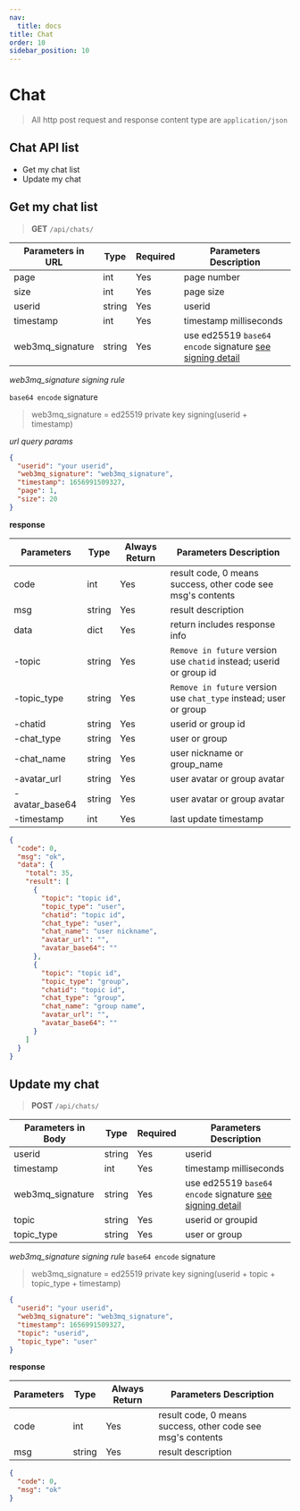```yaml
---
nav:
  title: docs
title: Chat
order: 10
sidebar_position: 10
---
```


# Chat

> All http post request and response content type are `application/json`

## Chat API list

- Get my chat list
- Update my chat

## Get my chat list

> **GET** `/api/chats/`

| Parameters in URL | Type   | Required | Parameters Description                               |
| ----------------- | ------ | -------- | ---------------------------------------------------- |
| page              | int    | Yes      | page number                                          |
| size              | int    | Yes      | page size                                            |
| userid            | string | Yes      | userid                                               |
| timestamp         | int    | Yes      | timestamp milliseconds                               |
| web3mq_signature  | string | Yes      | use ed25519 `base64 encode` signature [see signing detail](/docs/Web3MQ-API/signature) |

_web3mq_signature signing rule_

`base64 encode` signature

> web3mq_signature = ed25519 private key signing(userid + timestamp)

_url query params_

```json
{
  "userid": "your userid",
  "web3mq_signature": "web3mq_signature",
  "timestamp": 1656991509327,
  "page": 1,
  "size": 20
}
```

**response**

| Parameters  | Type   | Always Return | Parameters Description                                      |
| ----------- | ------ | ------------- | ----------------------------------------------------------- |
| code        | int    | Yes           | result code, 0 means success, other code see msg's contents |
| msg         | string | Yes           | result description                                          |
| data        | dict   | Yes           | return includes response info                               |
| -topic    |  string    |  Yes   |  `Remove in future` version use `chatid` instead; userid or group id    | 
| -topic_type    | string    |  Yes   |  `Remove in future` version use `chat_type` instead; user or group    | 
| -chatid    | string    |  Yes   |  userid or group id | 
| -chat_type     | string    |  Yes   |  user or group | 
| -chat_name    |  string    |  Yes    | user nickname or group_name | 
| -avatar_url    | string     | Yes   |  user avatar or group avatar | 
| -avatar_base64    |  string    |  Yes   |  user avatar or group avatar | 
| -timestamp     | int   |  Yes   |  last update timestamp | 

```json
{
  "code": 0,
  "msg": "ok",
  "data": {
    "total": 35,
    "result": [
      {
        "topic": "topic id",
        "topic_type": "user",
        "chatid": "topic id",
        "chat_type": "user",
        "chat_name": "user nickname",
        "avatar_url": "",
        "avatar_base64": ""
      },
      {
        "topic": "topic id",
        "topic_type": "group",
        "chatid": "topic id",
        "chat_type": "group",
        "chat_name": "group name",
        "avatar_url": "",
        "avatar_base64": ""
      }
    ]
  }
}
```

## Update my chat

> **POST** `/api/chats/`

| Parameters in Body | Type   | Required | Parameters Description                               |
| ------------------ | ------ | -------- | ---------------------------------------------------- |
| userid             | string | Yes      | userid                                               |
| timestamp          | int    | Yes      | timestamp milliseconds                               |
| web3mq_signature   | string | Yes      | use ed25519 `base64 encode` signature [see signing detail](/docs/Web3MQ-API/signature) |
| topic              | string | Yes      | userid or groupid                                    |
| topic_type         | string | Yes      | user or group                                        |

_web3mq_signature signing rule_
`base64 encode` signature

> web3mq_signature = ed25519 private key signing(userid + topic + topic_type + timestamp)

```json
{
  "userid": "your userid",
  "web3mq_signature": "web3mq_signature",
  "timestamp": 1656991509327,
  "topic": "userid",
  "topic_type": "user"
}
```

**response**

| Parameters | Type   | Always Return | Parameters Description                                      |
| ---------- | ------ | ------------- | ----------------------------------------------------------- |
| code       | int    | Yes           | result code, 0 means success, other code see msg's contents |
| msg        | string | Yes           | result description                                          |

```json
{
  "code": 0,
  "msg": "ok"
}
```

